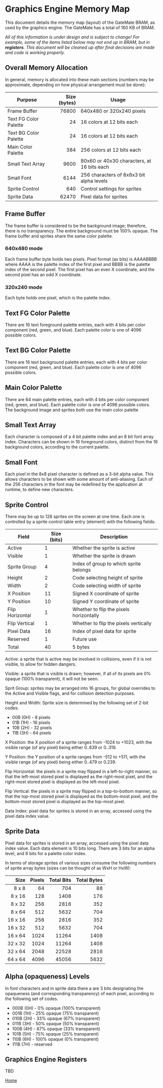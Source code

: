 # Graphics Engine Memory Map

This document details the memory map (layout) of the GateMate BRAM,
as used by the graphics engine. The GateMate has a total of 160 KB of BRAM.

<i>All of this information is under design and is subject to change!
For example, some of the items listed below may not end up in BRAM,
but in <b>registers</b>. This document will be cleaned up after final
decisions are made and code is working properly.</i>

## Overall Memory Allocation

In general, memory is allocated into these main sections (numbers may be approximate, depending on how physical arrangement must be done):

|Purpose|Size (bytes)|Usage|
|-------|----:|-----|
|Frame Buffer|76800|640x480 or 320x240 pixels|
|Text FG Color Palette|24|16 colors at 12 bits each|
|Text BG Color Palette|24|16 colors at 12 bits each|
|Main Color Palette|384|256 colors at 12 bits each|
|Small Text Array|9600|80x60 or 40x30 characters, at 16 bits each|
|Small Font|6144|256 characters of 8x8x3 bit alpha levels|
|Sprite Control|640|Control settings for sprites|
|Sprite Data|62470|Pixel data for sprites|

## Frame Buffer

The frame buffer is considered to be the background
image; therefore, there is no transparency. The
entire background must be 100% opaque. The frame
buffer and sprites share the same color palette.

### 640x480 mode
Each frame buffer byte holds two pixels.
Pixel format (as bits) is AAAABBBB where AAAA is the palette index of the first pixel and BBBB is the palette index of the second pixel. The first pixel has an even X coordinate, and the second pixel has an odd X coordinate.

### 320x240 mode
Each byte holds one pixel, which is the palette index.

## Text FG Color Palette
There are 16 text foreground palette entries, each with 4 bits per color component (red, green, and blue). Each palette color is one of 4096 possible colors.

## Text BG Color Palette
There are 16 text background palette entries, each with 4 bits per color component (red, green, and blue). Each palette color is one of 4096 possible colors.

## Main Color Palette
There are 64 main palette entries, each with 4 bits per color component (red, green, and blue). Each palette color is one of 4096 possible colors.
The background image and sprites both use the main
color palette

## Small Text Array
Each character is composed of a 4 bit palette index and an 8 bit font array index. Characters can be shown in 16 foreground colors, distinct from the 16 background colors, according to the current palette.

## Small Font
Each pixel in the 8x8 pixel character is defined as a 3-bit alpha value. This allows characters to be shown with some amount of anti-aliasing. Each of the
256 characters in the font may be redefined by the
application at runtime, to define new characters.

## Sprite Control
There may be up to 128 sprites on the screen at one time. Each one is controlled by a sprite control table entry (element) with the following fields:

|Field|Size (bits)|Description|
|---|---|--|
|Active|1|Whether the sprite is active|
|Visible|1|Whether the sprite is drawn|
|Sprite Group|4|Index of group to which sprite belongs|
|Height|2|Code selecting height of sprite|
|Width|2|Code selecting width of sprite|
|X Position|11|Signed X coordinate of sprite
|Y Position|10|Signed Y coordinate of sprite
|Flip Horizontal|1|Whether to flip the pixels horizontally|
|Flip Vertical|1|Whether to flip the pixels vertically|
|Pixel Data|16|Index of pixel data for sprite|
|Reserved|1|Future use|
|Total|40|5 bytes|

Active: a sprite that is active may be involved in collisions, even if it is not visible, to allow for hidden dangers.

Visible: a sprite that is visible is drawn; however, if all of its pixels are 0% opaque (100% transparent), it will not be seen.

Sprit Group: sprites may be arranged into 16 groups, for global overrides to the Active and Visible flags, and for collision detection purposes.

Height and Width: Sprite size is determined by the following set of 2-bit codes:

* 00B (0H) - 8 pixels
* 01B (1H) - 16 pixels
* 10B (2H) - 32 pixels
* 11B (3H) - 64 pixels

X Position: the X position of a sprite ranges from -1024 to +1023, with the visible range (of any pixel) being either 0..639 or 0..319.

Y Position: the Y position of a sprite ranges from -512 to +511, with the visible range (of any pixel) being either 0..479 or 0.239.

Flip Horizontal: the pixels in a sprite may flipped in a left-to-right manner, so that the left-most stored pixel is displayed as the right-most pixel, and
the right-most stored pixel is displayed as the left-most pixel.

Flip Vertical: the pixels in a sprite may flipped in a top-to-bottom manner, so that the top-most stored pixel is displayed as the bottom-most pixel, and
the bottom-most stored pixel is displayed as the top-most pixel.

Data Index: pixel data for sprites is stored in an array, accessed using the pixel data index value.

## Sprite Data
Pixel data for sprites is stored in an array, accessed using the pixel data index value.
Each data element is 10 bits long. There are 3 bits for an alpha level, and 8 bits for a palette color index.

In terms of storage sprites of various sizes consume the following numbers of sprite array bytes (sizes can be thought of as WxH or HxW):

|Size|Pixels|Total Bits|Total Bytes|
|---:|---:|---:|---:|
|8 x 8|64|704|88|
|8 x 16|128|1408|176|
|8 x 32|256|2816|352|
|8 x 64|512|5632|704|
|16 x 16|256|2816|352|
|16 x 32|512|5632|704|
|16 x 64|1024|11264|1408|
|32 x 32|1024|11264|1408|
|32 x 64|2048|22528|2816|
|64 x 64|4096|45056|5632|

## Alpha (opaqueness) Levels

In font characters and in sprite data there a are 3 bits designating the opaqueness (and
corresponding transparency) of each pixel, according
to the following set of codes.

* 000B (0H) - 0% opaque (100% transparent)
* 001B (1H) - 25% opaque (75% transparent)
* 010B (2H) - 33% opaque (67% transparent)
* 011B (3H) - 50% opaque (50% transparent)
* 100B (4H) - 67% opaque (33% transparent)
* 101B (5H) - 75% opaque (25% transparent)
* 110B (6H) - 100% opaque (0% transparent)
* 111B (7H) - reserved

## Graphics Engine Registers

TBD

[Home](README.md)
